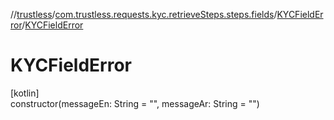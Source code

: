 //[trustless](../../../index.md)/[com.trustless.requests.kyc.retrieveSteps.steps.fields](../index.md)/[KYCFieldError](index.md)/[KYCFieldError](-k-y-c-field-error.md)

# KYCFieldError

[kotlin]\
constructor(messageEn: String = &quot;&quot;, messageAr: String = &quot;&quot;)

